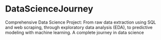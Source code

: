 # DataScienceJourney
Comprehensive Data Science Project: From raw data extraction using SQL and web scraping, through exploratory data analysis (EDA), to predictive modeling with machine learning. A complete journey in data science
